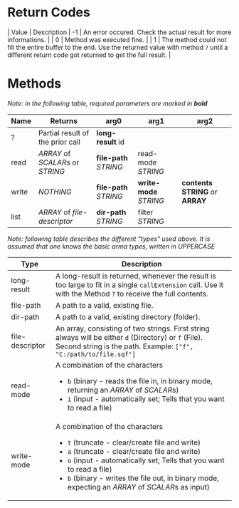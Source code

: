 # Return Codes

| Value | Description
| -1    | An error occured. Check the actual result for more informations. |
| 0     | Method was executed fine. |
| 1     | The method could not fill the entire buffer to the end. Use the returned value with method `?` until a different return code got returned to get the full result. |

# Methods

*Note: in the following table, required parameters are marked in **bold***

| Name  | Returns                          |          arg0          |          arg1           |                  arg2                |
|-------|----------------------------------|------------------------|-------------------------|--------------------------------------|
| ?     | Partial result of the prior call | **long-result** id     |                         |                                      |
| read  | *ARRAY* of *SCALAR*s or *STRING* | **file-path** *STRING* |    read-mode *STRING*   |                                      |
| write |             *NOTHING*            | **file-path** *STRING* | **write-mode** *STRING* | **contents** **STRING** or **ARRAY** |
| list  |   *ARRAY* of *file-descriptor*   | **dir-path** *STRING*  |      filter *STRING*    |                                      |


*Note: following table describes the different "types" used above. It is assumed that one knows the basic arma types, written in UPPERCASE*

| Type            | Description                                     |
|-----------------|-------------------------------------------------|
| long-result     | A long-result is returned, whenever the result is too large to fit in a single `callExtension` call. Use it with the Method `?` to receive the full contents. |
| file-path       | A path to a valid, existing file.               |
| dir-path        | A path to a valid, existing directory (folder). |
| file-descriptor | An array, consisting of two strings. First string always will be either `d` (Directory) or `f` (File). Second string is the path. Example: `["f", "C:/path/to/file.sqf"]` |
| read-mode       | A combination of the characters <ul><li>`b` (binary - reads the file in, in binary mode, returning an *ARRAY* of *SCALAR*s)</li><li>`i` (input - automatically set; Tells that you want to read a file)</li></ul>|
| write-mode      | A combination of the characters <ul><li>`t` (truncate - clear/create file and write)</li><li>`a` (truncate - clear/create file and write)</li><li>`o` (input - automatically set; Tells that you want to read a file)</li><li>`b` (binary - writes the file out, in binary mode, expecting an *ARRAY* of *SCALAR*s as input)</li></ul>|

